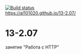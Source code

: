 [![Build status](https://ci.appveyor.com/api/projects/status/7jq4u6sf36pk4jo0?svg=true)](https://ci.appveyor.com/project/Al101020/13-2-07)
<br>https://al101020.github.io/13-2.07/<br>

# 13-2.07
занятие "Работа с HTTP"
